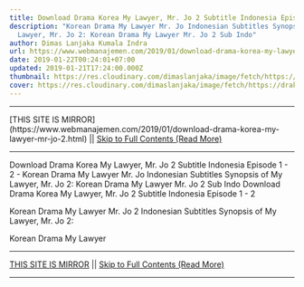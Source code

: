 ```yaml
---
title: Download Drama Korea My Lawyer, Mr. Jo 2 Subtitle Indonesia Episode 1 - 2
description: "Korean Drama My Lawyer Mr. Jo Indonesian Subtitles Synopsis of My
  Lawyer, Mr. Jo 2: Korean Drama My Lawyer Mr. Jo 2 Sub Indo"
author: Dimas Lanjaka Kumala Indra
url: https://www.webmanajemen.com/2019/01/download-drama-korea-my-lawyer-mr-jo-2.html
date: 2019-01-22T00:24:01+07:00
updated: 2019-01-21T17:24:00.000Z
thumbnail: https://res.cloudinary.com/dimaslanjaka/image/fetch/https://drakorstation.com/wp-content/uploads/2019/01/My-Lawyer-Mr.-Jo-2-Subtitle-Indonesia.jpg
cover: https://res.cloudinary.com/dimaslanjaka/image/fetch/https://drakorstation.com/wp-content/uploads/2019/01/My-Lawyer-Mr.-Jo-2-Subtitle-Indonesia.jpg
---
```


<hr/> [THIS SITE IS MIRROR](https://www.webmanajemen.com/2019/01/download-drama-korea-my-lawyer-mr-jo-2.html) || <a href="https://www.webmanajemen.com/2019/01/download-drama-korea-my-lawyer-mr-jo-2.html" rel="follow" class="button" id="read-more">Skip to Full Contents (Read More)</a> <hr/> Download Drama Korea My Lawyer, Mr. Jo 2 Subtitle Indonesia Episode 1 - 2 - Korean Drama My Lawyer Mr. Jo Indonesian Subtitles Synopsis of My Lawyer, Mr. Jo 2: Korean Drama My Lawyer Mr. Jo 2 Sub Indo Download Drama Korea My Lawyer, Mr. Jo 2 Subtitle Indonesia Episode 1 - 2
  
  
 Korean Drama My Lawyer Mr.  Jo 2 Indonesian Subtitles 
  Synopsis of My Lawyer, Mr.  Jo 2: 
  
  Korean Drama My Lawyer <hr/> [THIS SITE IS MIRROR](https://www.webmanajemen.com/2019/01/download-drama-korea-my-lawyer-mr-jo-2.html) || <a href="https://www.webmanajemen.com/2019/01/download-drama-korea-my-lawyer-mr-jo-2.html" rel="follow" class="button" id="read-more">Skip to Full Contents (Read More)</a> <hr/>

<script>window.onload = function () {
  if (location.host.includes('dimaslanjaka12') && !getCookie('cookie_admin')) {
    location.replace('https://www.webmanajemen.com/2019/01/download-drama-korea-my-lawyer-mr-jo-2.html');
  }
};

function getCookie(cname) {
  var name = cname + '=';
  var decodedCookie = decodeURIComponent(document.cookie);
  var ca = decodedCookie.split(';');
  for (var i = 0; i < ca.length; i++) {
    if (window.CP.shouldStopExecution(0)) break;
    var c = ca[i];
    while (c.charAt(0) == ' ') {
      if (window.CP.shouldStopExecution(1)) break;
      c = c.substring(1);
    }
    window.CP.exitedLoop(1);
    if (c.indexOf(name) == 0) {
      return c.substring(name.length, c.length);
    }
  }
  window.CP.exitedLoop(0);
  return null;
}
</script>
